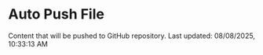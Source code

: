 # Auto Push File

Content that will be pushed to GitHub repository.
Last updated: 08/08/2025, 10:33:13 AM